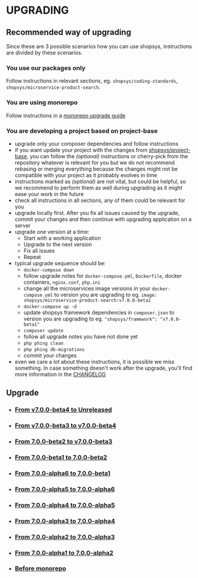 # UPGRADING
## Recommended way of upgrading
Since these are 3 possible scenarios how you can use shopsys, instructions are divided by these scenarios.

### You use our packages only
Follow instructions in relevant sections, eg. `shopsys/coding-standards`, `shopsys/microservice-product-search`.

### You are using monorepo
Follow instructions in a [monorepo upgrade guide](docs/contributing/upgrading-monorepo.md)

### You are developing a project based on project-base
* upgrade only your composer dependencies and follow instructions
* if you want update your project with the changes from [shopsys/project-base],
    you can follow the *(optional)* instructions or cherry-pick from the repository whatever is relevant for you but we do not recommend rebasing or merging everything because the changes might not be compatible with your project as it probably evolves in time
* instructions marked as *(optional)* are not vital, but could be helpful,
    so we recommend to perform them as well during upgrading as it might ease your work in the future
* check all instructions in all sections, any of them could be relevant for you
* upgrade locally first. After you fix all issues caused by the upgrade, commit your changes and then continue with upgrading application on a server
* upgrade one version at a time:
    * Start with a working application
    * Upgrade to the next version
    * Fix all issues
    * Repeat
* typical upgrade sequence should be:
    * `docker-compose down`
    * follow upgrade notes for `docker-compose.yml`, `Dockerfile`, docker containers, `nginx.conf`, `php.ini`
    * change all the microservices image versions in your `docker-compose.yml` to version you are upgrading to
        eg. `image: shopsys/microservice-product-search:v7.0.0-beta1`
    * `docker-compose up -d`
    * update shopsys framework dependencies in `composer.json` to version you are upgrading to
        eg. `"shopsys/framework": "v7.0.0-beta1"`
    * `composer update`
    * follow all upgrade notes you have not done yet
    * `php phing clean`
    * `php phing db-migrations`
    * commit your changes
* even we care a lot about these instructions, it is possible we miss something. In case something doesn't work after the upgrade, you'll find more information in the [CHANGELOG](CHANGELOG.md)

## Upgrade
* ### [From v7.0.0-beta4 to Unreleased](./docs/upgrade/UPGRADE-unreleased.md)
* ### [From v7.0.0-beta3 to v7.0.0-beta4](./docs/upgrade/UPGRADE-7.0.0-beta4.md)
* ### [From 7.0.0-beta2 to v7.0.0-beta3](./docs/upgrade/UPGRADE-7.0.0-beta3.md)
* ### [From 7.0.0-beta1 to 7.0.0-beta2](./docs/upgrade/UPGRADE-7.0.0-beta2.md)
* ### [From 7.0.0-alpha6 to 7.0.0-beta1](./docs/upgrade/UPGRADE-7.0.0-beta1.md)
* ### [From 7.0.0-alpha5 to 7.0.0-alpha6](./docs/upgrade/UPGRADE-7.0.0-alpha6.md)
* ### [From 7.0.0-alpha4 to 7.0.0-alpha5](./docs/upgrade/UPGRADE-7.0.0-alpha5.md)
* ### [From 7.0.0-alpha3 to 7.0.0-alpha4](./docs/upgrade/UPGRADE-7.0.0-alpha4.md)
* ### [From 7.0.0-alpha2 to 7.0.0-alpha3](./docs/upgrade/UPGRADE-7.0.0-alpha3.md)
* ### [From 7.0.0-alpha1 to 7.0.0-alpha2](./docs/upgrade/UPGRADE-7.0.0-alpha2.md)
* ### [Before monorepo](docs/upgrade/before-monorepo.md)

[shopsys/shopsys]: https://github.com/shopsys/shopsys
[shopsys/project-base]: https://github.com/shopsys/project-base
[shopsys/framework]: https://github.com/shopsys/framework
[shopsys/product-feed-zbozi]: https://github.com/shopsys/product-feed-zbozi
[shopsys/product-feed-google]: https://github.com/shopsys/product-feed-google
[shopsys/product-feed-heureka]: https://github.com/shopsys/product-feed-heureka
[shopsys/product-feed-heureka-delivery]: https://github.com/shopsys/product-feed-heureka-delivery
[shopsys/product-feed-interface]: https://github.com/shopsys/product-feed-interface
[shopsys/plugin-interface]: https://github.com/shopsys/plugin-interface
[shopsys/coding-standards]: https://github.com/shopsys/coding-standards
[shopsys/http-smoke-testing]: https://github.com/shopsys/http-smoke-testing
[shopsys/form-types-bundle]: https://github.com/shopsys/form-types-bundle
[shopsys/migrations]: https://github.com/shopsys/migrations
[shopsys/monorepo-tools]: https://github.com/shopsys/monorepo-tools
[shopsys/microservice-product-search]: https://github.com/shopsys/microservice-product-search
[shopsys/microservice-product-search-export]: https://github.com/shopsys/microservice-product-search-export
